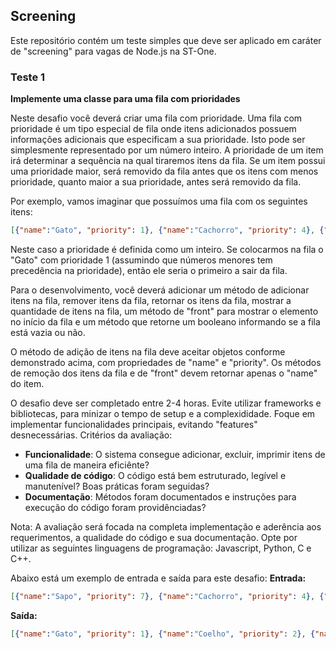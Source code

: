 ## Screening
Este repositório contém um teste simples que deve ser aplicado em caráter de "screening" para vagas de Node.js na ST-One.

### Teste 1

**Implemente uma classe para uma fila com prioridades**

Neste desafio você deverá criar uma fila com prioridade. Uma fila com prioridade é um tipo especial de fila onde itens adicionados possuem informações adicionais que especificam a sua prioridade. Isto pode ser simplesmente representado por um número inteiro. A prioridade de um item irá determinar a sequência na qual tiraremos itens da fila. Se um item possui uma prioridade maior, será removido da fila antes que os itens com menos prioridade, quanto maior a sua prioridade, antes será removido da fila.

Por exemplo, vamos imaginar que possuímos uma fila com os seguintes itens:

```json
[{"name":"Gato", "priority": 1}, {"name":"Cachorro", "priority": 4}, {"name":"Coelho", "priority": 2}, {"name":"Vaca", "priority": 3}]
```

Neste caso a prioridade é definida como um inteiro. Se colocarmos na fila o "Gato" com prioridade 1 (assumindo que números menores tem precedência na prioridade), então ele seria o primeiro a sair da fila.

Para o desenvolvimento, você deverá adicionar um método de adicionar itens na fila, remover itens da fila, retornar os itens da fila, mostrar a quantidade de itens na fila, um método de "front" para mostrar o elemento no início da fila e um método que retorne um booleano informando se a fila está vazia ou não.

O método de adição de itens na fila deve aceitar objetos conforme demonstrado acima, com propriedades de "name" e "priority".
Os métodos de remoção dos itens da fila e de "front" devem retornar apenas o "name" do item.

O desafio deve ser completado entre 2-4 horas. Evite utilizar frameworks e bibliotecas, para minizar o tempo de setup e a complexididade.
Foque em implementar funcionalidades principais, evitando "features" desnecessárias.
Critérios da avaliação:

- **Funcionalidade**: O sistema consegue adicionar, excluir, imprimir itens de uma fila de maneira eficiênte?
- **Qualidade de código**: O código está bem estruturado, legível e manutenível? Boas práticas foram seguidas?
- **Documentação**: Métodos foram documentados e instruções para execução do código foram providênciadas?

Nota: A avaliação será focada na completa implementação e aderência aos requerimentos, a qualidade do código e sua documentação.
Opte por utilizar as seguintes linguagens de programação: Javascript, Python, C e C++.

Abaixo está um exemplo de entrada e saída para este desafio:
**Entrada:**

```json
[{"name":"Sapo", "priority": 7}, {"name":"Cachorro", "priority": 4}, {"name":"Coelho", "priority": 2}, {"name":"Vaca", "priority": 3},{"name":"Papagaio", "priority": 6},{"name":"Galinha", "priority": 5},{"name":"Gato", "priority": 1}]
```

**Saída:**

```json
[{"name":"Gato", "priority": 1}, {"name":"Coelho", "priority": 2}, {"name":"Vaca", "priority": 3}, {"name":"Cachorro", "priority": 4}, {"name":"Galinha", "priority": 5}, {"name":"Papagaio", "priority": 6}, {"name":"Sapo", "priority": 7}]
```
